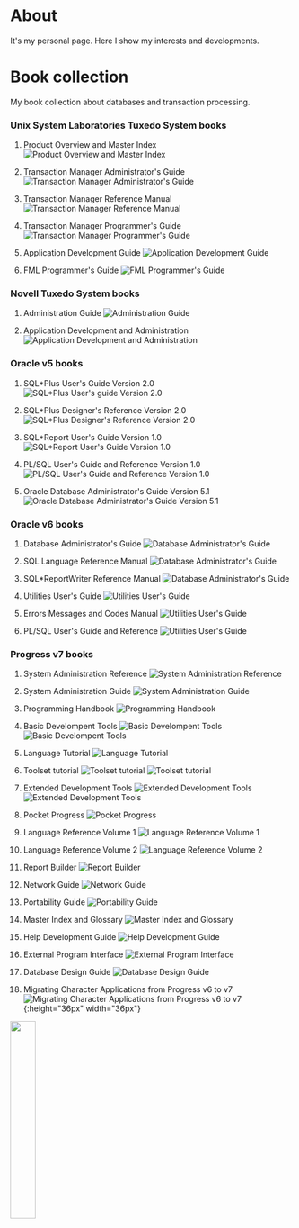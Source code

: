 About
=====

It's my personal page. Here I show my interests and developments.

Book collection
===============

My book collection about databases and transaction processing.

### Unix System Laboratories Tuxedo System books

1. Product Overview and Master Index
![Product Overview and Master Index](/assets/images/IMG_0048.JPG)

2. Transaction Manager Administrator's Guide
![Transaction Manager Administrator's Guide](/assets/images/IMG_0049.JPG)

3. Transaction Manager Reference Manual
![Transaction Manager Reference Manual](/assets/images/IMG_0050.JPG)

4. Transaction Manager Programmer's Guide
![Transaction Manager Programmer's Guide](/assets/images/IMG_0051.JPG)

5. Application Development Guide
![Application Development Guide](/assets/images/IMG_0052.JPG)

6. FML Programmer's Guide
![FML Programmer's Guide](/assets/images/IMG_0053.JPG)

### Novell Tuxedo System books

1. Administration Guide
![Administration Guide](/assets/images/IMG_0046.JPG) 

2. Application Development and Administration
![Application Development and Administration](/assets/images/IMG_0047.JPG)

### Oracle v5 books

1. SQL*Plus User's Guide Version 2.0
![SQL*Plus User's guide Version 2.0](/assets/images/IMG_0036.JPG)

2. SQL*Plus Designer's Reference Version 2.0
![SQL*Plus Designer's Reference Version 2.0](/assets/images/IMG_0039.JPG)

3. SQL*Report User's Guide Version 1.0
![SQL*Report User's Guide Version 1.0](/assets/images/IMG_0042.JPG)

4. PL/SQL User's Guide and Reference Version 1.0
![PL/SQL User's Guide and Reference Version 1.0](/assets/images/IMG_0043.JPG)

5. Oracle Database Administrator's Guide Version 5.1
![Oracle Database Administrator's Guide Version 5.1](/assets/images/IMG_0044.JPG)

### Oracle v6 books

1. Database Administrator's Guide
![Database Administrator's Guide](/assets/images/IMG_0063.JPG)

2. SQL Language Reference Manual
![Database Administrator's Guide](/assets/images/IMG_0068.JPG)

3. SQL*ReportWriter Reference Manual
![Database Administrator's Guide](/assets/images/IMG_0072.JPG)

4. Utilities User's Guide
![Utilities User's Guide](/assets/images/IMG_0077.JPG)

5. Errors Messages and Codes Manual
![Utilities User's Guide](/assets/images/IMG_0082.JPG)

6. PL/SQL User's Guide and Reference
![Utilities User's Guide](/assets/images/IMG_0090.JPG)

### Progress v7 books

1. System Administration Reference
![System Administration Reference](/assets/images/IMG_0118.JPG)

2. System Administration Guide
![System Administration Guide](/assets/images/IMG_0119.JPG)

3. Programming Handbook
![Programming Handbook](/assets/images/IMG_0121.JPG)

4. Basic Develompent Tools
![Basic Develompent Tools](/assets/images/IMG_0122.JPG)
![Basic Develompent Tools](/assets/images/IMG_0123.JPG)

5. Language Tutorial
![Language Tutorial](/assets/images/IMG_0124.JPG)

6. Toolset tutorial
![Toolset tutorial](/assets/images/IMG_0125.JPG)
![Toolset tutorial](/assets/images/IMG_0126.JPG)

7. Extended Development Tools
![Extended Development Tools](/assets/images/IMG_0128.JPG)
![Extended Development Tools](/assets/images/IMG_0129.JPG)

8. Pocket Progress
![Pocket Progress](/assets/images/IMG_0130.JPG)

9. Language Reference Volume 1
![Language Reference Volume 1](/assets/images/IMG_0131.JPG)

10. Language Reference Volume 2
![Language Reference Volume 2](/assets/images/IMG_0132.JPG)

11. Report Builder
![Report Builder](/assets/images/IMG_0133.JPG)

12. Network Guide
![Network Guide](/assets/images/IMG_0134.JPG)

13. Portability Guide
![Portability Guide](/assets/images/IMG_0135.JPG)

14. Master Index and Glossary
![Master Index and Glossary](/assets/images/IMG_0136.JPG)

15. Help Development Guide
![Help Development Guide](/assets/images/IMG_0137.JPG)

16. External Program Interface
![External Program Interface](/assets/images/IMG_0138.JPG)

17. Database Design Guide
![Database Design Guide](/assets/images/IMG_0139.JPG)

18. Migrating Character Applications from Progress v6 to v7
![Migrating Character Applications from Progress v6 to v7](/assets/images/IMG_0142.JPG){:height="36px" width="36px"}

<img src="/assets/images/IMG_0142.JPG" width="30%" height="30%">

